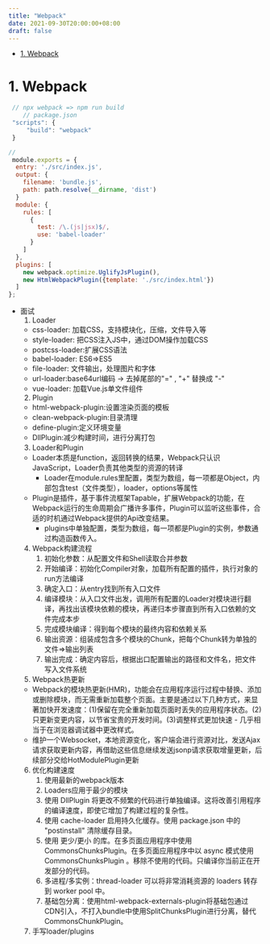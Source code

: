 ```yaml
---
title: "Webpack"
date: 2021-09-30T20:00:00+08:00
draft: false
---
```

- [1. Webpack](#1-webpack)

# 1. Webpack   
```js
 // npx webpack => npm run build   
    // package.json
 "scripts": {
     "build": "webpack"
 } 

// 
 module.exports = {
  entry: './src/index.js',
  output: {
    filename: 'bundle.js',
    path: path.resolve(__dirname, 'dist')
  }
  module: {
    rules: [
      {
        test: /\.(js|jsx)$/,
        use: 'babel-loader'
      }
    ]
  },
  plugins: [
    new webpack.optimize.UglifyJsPlugin(),
    new HtmlWebpackPlugin({template: './src/index.html'})
  ]
};
```

- 面试 
  1. Loader
    - css-loader: 加载CSS，支持模块化，压缩，文件导入等
    - style-loader: 把CSS注入JS中，通过DOM操作加载CSS
    - postcss-loader:扩展CSS语法
    - babel-loader: ES6=>ES5
    - file-loader: 文件输出，处理图片和字体
    - url-loader:base64url编码 -> 去掉尾部的"=" , "+" 替换成 "-"
    - vue-loader: 加载Vue.js单文件组件
  2. Plugin
    - html-webpack-plugin:设置渲染页面的模板
    - clean-webpack-plugin:目录清理
    - define-plugin:定义环境变量
    - DllPlugin:减少构建时间，进行分离打包
  3. Loader和Plugin
    - Loader本质是function，返回转换的结果，Webpack只认识JavaScript，Loader负责其他类型的资源的转译
      - Loader在module.rules里配置，类型为数组，每一项都是Object，内部包含test（文件类型），loader，options等属性
    - Plugin是插件，基于事件流框架Tapable，扩展Webpack的功能，在Webpack运行的生命周期会广播许多事件，Plugin可以监听这些事件，合适的时机通过Webpack提供的Api改变结果。
      - plugins中单独配置，类型为数组，每一项都是Plugin的实例，参数通过构造函数传入。
  4. Webpack构建流程
       1. 初始化参数：从配置文件和Shell读取合并参数
       2. 开始编译：初始化Compiler对象，加载所有配置的插件，执行对象的run方法编译
       3. 确定入口：从entry找到所有入口文件
       4. 编译模块：从入口文件出发，调用所有配置的Loader对模块进行翻译，再找出该模块依赖的模块，再递归本步骤直到所有入口依赖的文件完成本步
       5. 完成模块编译：得到每个模块的最终内容和依赖关系
       6. 输出资源：组装成包含多个模块的Chunk，把每个Chunk转为单独的文件=>输出列表
       7. 输出完成：确定内容后，根据出口配置输出的路径和文件名，把文件写入文件系统
  5. Webpack热更新
    - Webpack的模块热更新(HMR)，功能会在应用程序运行过程中替换、添加或删除模块，而无需重新加载整个页面。主要是通过以下几种方式，来显著加快开发速度：(1)保留在完全重新加载页面时丢失的应用程序状态。(2)只更新变更内容，以节省宝贵的开发时间。(3)调整样式更加快速 - 几乎相当于在浏览器调试器中更改样式。
    - 维护一个Websocket，本地资源变化，客户端会进行资源对比，发送Ajax请求获取更新内容，再借助这些信息继续发送jsonp请求获取增量更新，后续部分交给HotModulePlugin更新
  6. 优化构建速度
       1. 使用最新的webpack版本
       2. Loaders应用于最少的模块
       3. 使用 DllPlugin 将更改不频繁的代码进行单独编译。这将改善引用程序的编译速度，即使它增加了构建过程的复杂性。
       4. 使用 cache-loader 启用持久化缓存。使用 package.json 中的 "postinstall" 清除缓存目录。
       5. 使用 更少/更小 的库。在多页面应用程序中使用 CommonsChunksPlugin。在多页面应用程序中以 async 模式使用 CommonsChunksPlugin 。移除不使用的代码。只编译你当前正在开发部分的代码。
       6. 多进程/多实例：thread-loader 可以将非常消耗资源的 loaders 转存到 worker pool 中。
       7. 基础包分离：使用html-webpack-externals-plugin将基础包通过CDN引入，不打入bundle中使用SplitChunksPlugin进行分离，替代CommonsChunkPlugin。
  7. 手写loader/plugins